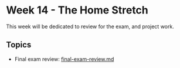 # Week 14 - The Home Stretch
This week will be dedicated to review for the exam, and project work. 

## Topics
- Final exam review: [final-exam-review.md](../notes/final-exam-review.md)
